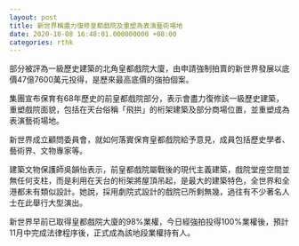 ```yaml
---
layout: post
title: 新世界稱盡力復修皇都戲院及重塑為表演藝術場地
date: 2020-10-08 16:48:01.000000000 +08:00
categories: rthk
---
```


部分被評為一級歷史建築的北角皇都戲院大廈，由申請強制拍賣的新世界發展以底價47億7600萬元投得，是歷來最高底價的強拍個案。

集團宣布保育有68年歷史的前皇都戲院部分，表示會盡力復修該一級歷史建築，重塑戲院面貌，包括在天台俗稱「飛拱」的桁架建築及部分商場位置，並重塑成為表演藝術場地。

新世界成立顧問委員會，就如何落實保育皇都戲院給予意見，成員包括歷史學者、藝術界、文物專家等。

建築文物保護師吳韻怡表示，前皇都戲院屬戰後的現代主義建築，戲院堂座空間並無任何支柱，而是利用在天台的桁架將屋頂吊起，是最大的建築特色，全世界和全港都未有類似設計。她說，採用劇院式設計的戲院已所剩無幾，過往有不少著名人士在此舉行大型演出。

新世界早前已取得皇都戲院大廈的98%業權，今日經強拍投得100%業權後，預計11月中完成法律程序後，正式成為該地段業權持有人。
